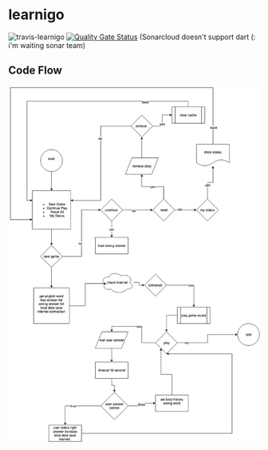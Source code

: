 # learnigo
![travis-learnigo](https://travis-ci.org/VB10/learnigo.svg?branch=master)
[![Quality Gate Status](https://sonarcloud.io/api/project_badges/measure?project=VB10_learnigo&metric=alert_status)](https://sonarcloud.io/dashboard?id=VB10_learnigo)
(Sonarcloud doesn't support dart (: i'm waiting sonar team)


## Code Flow

![learnigo](https://github.com/VB10/learnigo/blob/master/readme/LanguageGame.jpg?raw=true)
